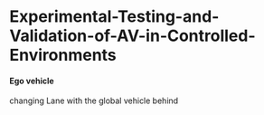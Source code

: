 # Experimental-Testing-and-Validation-of-AV-in-Controlled-Environments

#### Ego vehicle
changing Lane with the global vehicle behind
